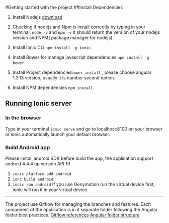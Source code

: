 #Getting started with the project
##Install Dependencies

 1. Install Nodejs [download](https://nodejs.org/download/)
 2. Checking if nodejs and Npm is install correctly by typing in your terminal:
 `node -v` and `npm -v` It should return the version of your nodejs version and NPM( package manager for nodejs).
 3. Install Ionic CLI `npm install -g ionic`.
 4. Install Bower for manage javascript dependencies 
 `npm install -g bower`.
 
 5. Install Project dependencies`bower install` , please choose angular 1.3.13 version, usually it is number second option.
 6. Install NPM dependencies `npm install`.

## Running Ionic server
### In the browser
Type in your terminal  `ionic serve`
 and go to localhost:8100 on your browser or ionic automatically launch your default browser.
### Build Android app
Please install android SDK before build the app, the application support android 4.4.4 up version API 19
 1. `ionic platform add android`
 2. `ionc build android`
 3. `ionic run android`
If you use Genymotion run the virtual device first, ionic will run it in your virtual device.


----------
The project use Gitflow for managing the branches and features.  Each component of the application is in it separate folder following the Angular folder best practices.
[Gitflow references](https://www.atlassian.com/git/tutorials/comparing-workflows/feature-branch-workflow)
[Angular folder structure](https://scotch.io/tutorials/angularjs-best-practices-directory-structure)
	
